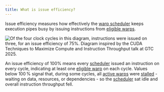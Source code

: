 ```yaml
---
title: What is issue efficiency?
---
```


Issue efficiency measures how effectively the [warp scheduler](/gpu-glossary/device-hardware/warp-scheduler) keeps execution pipes busy by issuing instructions from [eligible warps](https://www.notion.so/GPU-Performance-Glossary-2251e7f1694980bd93e4f67a75c6e489?pvs=21).

![Of the four clock cycles in this diagram, instructions were issued on three, for an issue efficiency of 75%. Diagram inspired by the [CUDA Techniques to Maximize Compute and Instruction Throughput](https://www.nvidia.com/en-us/on-demand/session/gtc25-s72685/) talk at GTC 2025.
](GPU%20Performance%20Glossary%202251e7f1694980bd93e4f67a75c6e489/terminal-cycles(2)%203.png)

An issue efficiency of 100% means every [scheduler](/gpu-glossary/device-hardware/warp-scheduler) issued an instruction on every cycle, indicating at least one [eligible warp](https://www.notion.so/GPU-Performance-Glossary-2251e7f1694980bd93e4f67a75c6e489?pvs=21) on each cycle. Values below 100 % signal that, during some cycles, all [active warps](https://www.notion.so/GPU-Performance-Glossary-2251e7f1694980bd93e4f67a75c6e489?pvs=21) were [stalled](https://www.notion.so/GPU-Performance-Glossary-2251e7f1694980bd93e4f67a75c6e489?pvs=21) - waiting on data, resources, or dependencies - so the [scheduler](/gpu-glossary/device-hardware/warp-scheduler) sat idle and overall instruction throughput fell.
